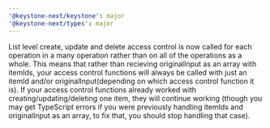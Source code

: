 ```yaml
---
'@keystone-next/keystone': major
'@keystone-next/types': major
---
```


List level create, update and delete access control is now called for each operation in a many operation rather than on all of the operations as a whole. This means that rather than recieving originalInput as an array with itemIds, your access control functions will always be called with just an itemId and/or originalInput(depending on which access control function it is). If your access control functions already worked with creating/updating/deleting one item, they will continue working (though you may get TypeScript errors if you were previously handling itemIds and originalInput as an array, to fix that, you should stop handling that case).
